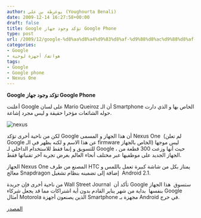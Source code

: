 ```yaml
---
author: يوغرطة بن علي (Youghourta Benali)
date: 2009-12-14 16:27:58+00:00
draft: false
title: Google تؤكد وجود جهاز Google Phone
type: post
url: /2009/12/google-%d8%aa%d8%a4%d9%83%d8%af-%d9%88%d8%ac%d9%88%d8%af-%d8%ac%d9%87%d8%a7%d8%b2-google-phone/
categories:
- Google
- هواتف/ أجهزة لوحية
tags:
- Google
- Google phone
- Nexus One
---
```


**Google تؤكد وجود جهاز Google Phone**



أعلنت Google على لسان Mario Queiroz أن الـ Smartphone الخاص بها و الذي دارت حوله الشائعات مؤخرا حقيقة و ليس مجرد إشاعة.

![nexus](https://www.it-scoop.com/wp-content/uploads/2009/12/nexus-265x300.jpg)


لكن من ناحية أخرى تؤكد Google أن هذا الجهاز و المسمى Nexus One  (لم تعلن Google عن هذا الاسم و لكنه يظهر في الـ firmware الخاص بالجهاز) ليس موجها للتسويق و إنما فقط للاستخدام الداخلي لـ Google ، حيث أنها وزعت 300 قطعة من الجهاز الجديد على موظفيها عبر مختلف أنحاء العالم بغرض تجربة آخر تقنياتها فقط.

الجهاز Nexus One المصنع من طرف HTC يمتاز بكل من شاشة كبيرة تعمل باللمس و معالج Snapdragon إضافة إلى تضمينه بنظام تشغيل  Android 2.1.

من ناحية أخرى فإن جريدة Wall Street Journal  تأكد أن Google ستسوق  هذا الجهاز بنفسها  بداية من شهر يناير القادم بدون أية اشتراكات مما قد يجعل شركاء Google أمثال Motorola الذين يصنعون أجهزة Smartphone مجهزة بـ Android في حرج.

[المصدر](http://googlemobile.blogspot.com/2009/12/android-dogfood-diet-for-holidays.html#links)
